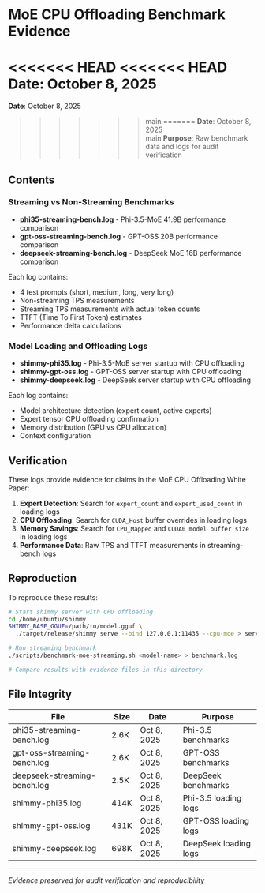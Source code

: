 # MoE CPU Offloading Benchmark Evidence

<<<<<<< HEAD
<<<<<<< HEAD
**Date**: October 8, 2025
=======
**Date**: October 8, 2025  
>>>>>>> main
=======
**Date**: October 8, 2025  
>>>>>>> main
**Purpose**: Raw benchmark data and logs for audit verification

## Contents

### Streaming vs Non-Streaming Benchmarks

- **phi35-streaming-bench.log** - Phi-3.5-MoE 41.9B performance comparison
- **gpt-oss-streaming-bench.log** - GPT-OSS 20B performance comparison
- **deepseek-streaming-bench.log** - DeepSeek MoE 16B performance comparison

Each log contains:
- 4 test prompts (short, medium, long, very long)
- Non-streaming TPS measurements
- Streaming TPS measurements with actual token counts
- TTFT (Time To First Token) estimates
- Performance delta calculations

### Model Loading and Offloading Logs

- **shimmy-phi35.log** - Phi-3.5-MoE server startup with CPU offloading
- **shimmy-gpt-oss.log** - GPT-OSS server startup with CPU offloading
- **shimmy-deepseek.log** - DeepSeek server startup with CPU offloading

Each log contains:
- Model architecture detection (expert count, active experts)
- Expert tensor CPU offloading confirmation
- Memory distribution (GPU vs CPU allocation)
- Context configuration

## Verification

These logs provide evidence for claims in the MoE CPU Offloading White Paper:

1. **Expert Detection**: Search for `expert_count` and `expert_used_count` in loading logs
2. **CPU Offloading**: Search for `CUDA_Host` buffer overrides in loading logs
3. **Memory Savings**: Search for `CPU_Mapped` and `CUDA0 model buffer size` in loading logs
4. **Performance Data**: Raw TPS and TTFT measurements in streaming-bench logs

## Reproduction

To reproduce these results:

```bash
# Start shimmy server with CPU offloading
cd /home/ubuntu/shimmy
SHIMMY_BASE_GGUF=/path/to/model.gguf \
  ./target/release/shimmy serve --bind 127.0.0.1:11435 --cpu-moe > server.log 2>&1 &

# Run streaming benchmark
./scripts/benchmark-moe-streaming.sh <model-name> > benchmark.log

# Compare results with evidence files in this directory
```

## File Integrity

| File | Size | Date | Purpose |
|------|------|------|---------|
| phi35-streaming-bench.log | 2.6K | Oct 8, 2025 | Phi-3.5 benchmarks |
| gpt-oss-streaming-bench.log | 2.6K | Oct 8, 2025 | GPT-OSS benchmarks |
| deepseek-streaming-bench.log | 2.5K | Oct 8, 2025 | DeepSeek benchmarks |
| shimmy-phi35.log | 414K | Oct 8, 2025 | Phi-3.5 loading logs |
| shimmy-gpt-oss.log | 431K | Oct 8, 2025 | GPT-OSS loading logs |
| shimmy-deepseek.log | 698K | Oct 8, 2025 | DeepSeek loading logs |

---
*Evidence preserved for audit verification and reproducibility*
